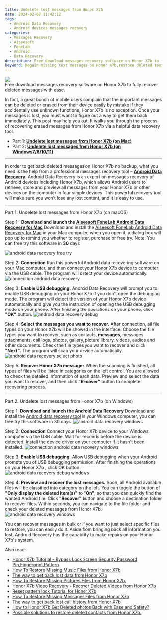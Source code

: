 ```yaml
---
title: Undelete lost messages from Honor X7b
date: 2024-02-07 11:42:12
tags: 
  - Android Data Recovery
  - Android devices messages recovery
categories: 
  - Messages Recovery
  - Aiseesoft
  - FoneLab
  - Android
  - Data Recovery
description: Free download messages recovery software on Honor X7b to fully recover deleted messages with ease.
keyword: Regain missing text messages on Honor X7b,restore deleted text messages files on Honor X7b,broken Honor X7b text messages recovery solution,retrieve wiped text messages Honor X7b,Recover deleted messages,undelete text messages from Honor X7b,how to recover messages Honor X7b,Honor X7b messages deleted itself,how to get the messages back on Honor X7b,Honor X7b messages recovery software,recover messages from Honor X7b,Honor X7b retrieve deleted messages
---
```


<img src="https://img0mobiles.techidaily.com/images/best-assets/devices/honor/honor-x7b/2.jpg" class="atpl-imgstyle"  />

<div class="atpl-content atpl-for-fonelab-android recover-messages">

<div class="atpl-post-description-part-1">
Free download messages recovery software on Honor X7b to fully recover deleted messages with ease.
</div>




<div class="atpl-post-description-part-2">
<div class="tpl-content-sub-paragraph-normal">
  <p>
      In fact, a great bunch of mobile users complain that the important messages can be deleted or erased from their device easily by mistake if they accidentally use unknown functions, Honor X7b is no exception. Once your messages is lost, you must want to figure out a way to get them back immediately. This post may help you out. It walks you through the process of recovering erased messages from Honor X7b via a helpful data recovery tool.
  </p>
</div>
</div>

<ul>
  <li>Part 1: <strong><a href="#p1">Undelete lost messages from Honor X7b (on Mac)</a></strong></li>
  <li>Part 2: <strong><a href="#p2">Undelete lost messages from Honor X7b (on Windows7/8/10/11)</a></strong></li>
</ul>

<hr>
<div class="atpl-post-description-part-3">
<div class="tpl-content-sub-paragraph-normal">
  <p>
      In order to get back deleted messages on Honor X7b no backup, what you need is the help from a professional messages recovery tool – <a href="https://tools.techidaily.com/aiseesoft-android-data-recovery/" target="_blank" rel="noopener"><strong>Android Data Recovery</strong></a>. Android Data Recovery is an expert on messages recovery of Android devices including Honor X7b, which allows Android users to retrieve, store and preview all messages from your Honor X7b or other devices on the computer in four simple devices. This powerful recovery tool will make sure you won’t lose any lost content, and it is easy to use.
  </p>
</div>
</div>


<!-- Part 1 -->
<a id="p1" name="p1" ></a><hr>

<div>
  <span class="atpl-step-part-style">Part 1. Undelete lost messages from Honor X7b (on macOS)</span>
</div>  

<span class="atpl-stepstyle-a"><span>Step 1: </span></span> <strong>Download and launch the <a href="https://tools.techidaily.com/aiseesoft-android-data-recovery-for-mac/" target="_blank" rel="noopener">Aiseesoft FoneLab Android Data Recovery for Mac</a></strong>
Download and install the <a href="https://tools.techidaily.com/aiseesoft-android-data-recovery-for-mac/" target="_blank" rel="noopener">Aiseesoft FoneLab Android Data Recovery for Mac</a> in your Mac computer, when you open it, a dialog box will pop up to remind you whether to register, purchase or free try.
Note: You can free try this software in <strong>30</strong> days

<img src="https://tools.techidaily.com/images/apps/aiseesoft/android-data-recovery/mac-free-try.png" class="atpl-imgstyle" alt="android data recovery free try" />

<span class="atpl-stepstyle-a"><span>Step 2: </span></span> <strong>Connection</strong>
Run this powerful Android data recovering software on your Mac computer, and then connect your Honor X7b device to computer via the USB cable. The program will detect your device automatically.
<img src="https://tools.techidaily.com/images/apps/aiseesoft/android-data-recovery/mac-connection-interface.jpg" class="atpl-imgstyle" alt="connection android data recovery" />

<span class="atpl-stepstyle-a"><span>Step 3: </span></span> <strong>Enable USB debugging.</strong>
Android Data Recovery will prompt you to enable USB debugging on your Honor X7b  if you don't open the debugging mode. The program will detect the version of your Honor X7b device automatically and give you the instruction of opening the USB debugging mode on your phone. After finishing the operations on your phone, click <strong>"OK"</strong> button.
<img src="https://tools.techidaily.com/images/apps/aiseesoft/android-data-recovery/mac-android-usb-debug.jpg"  class="atpl-imgstyle" alt="android data recovery debug" />

<span class="atpl-stepstyle-a"><span>Step 4: </span></span> <strong>Select the messages you want to recover.</strong>
After connection, all file types on your Honor X7b will be showed in the interface. Choose the file types you want to recover, such as contacts, <strong>messages</strong>, messages attachments, call logs, photos, gallery, picture library, videos, audios and other documents. Check the file types you want to recover and click  <b>"Next"</b>. The program will scan your device automatically.
<img src="https://tools.techidaily.com/images/apps/aiseesoft/android-data-recovery/mac-choose-type-messages.jpg" class="atpl-imgstyle" alt="android data recovery select photo" />

<span class="atpl-stepstyle-a"><span>Step 5: </span></span> <strong>Recover Honor X7b messages</strong>
When the scanning is finished, all types of files will be listed in categories on the left control. You are allowed to check the detailed information of each data. Preview and select the data you want to recover, and then click <b>"Recover"</b> button to complete recovering process.

<a id="p2" name="p2"></a><hr>

<div class="atpl-step-part-style">Part 2. Undelete lost messages from Honor X7b (on Windows)</div>

<span class="atpl-stepstyle-a"><span>Step 1: </span></span> <strong>Download and launch the Android Data Recovery</strong>
Download and install the <a href="https://tools.techidaily.com/aiseesoft-android-data-recovery-for-win/" target="_blank" rel="noopener">Android data recovery tool</a> in your Windows computer, you can free try this software in 30 days.
<img src="https://tools.techidaily.com/images/apps/aiseesoft/android-data-recovery/win-start-interface.png"  class="atpl-imgstyle" alt="android data recovery windows" />

<span class="atpl-stepstyle-a"><span>Step 2: </span></span> <strong>Connection</strong>
Connect your Honor X7b device to your Windows computer via the USB cable. Wait for seconds before the device is detected. Install the device driver on your computer if it hasn't been installed.
<img src="https://tools.techidaily.com/images/apps/aiseesoft/android-data-recovery/win-connection-interface.png" class="atpl-imgstyle" alt="connection android data recovery windows" />

<span class="atpl-stepstyle-a"><span>Step 3: </span></span> <strong>Enable USB debugging.</strong>
Allow USB debugging when your Android prompts you of USB debugging permission. After finishing the operations on your Honor X7b , click OK button.
<img src="https://tools.techidaily.com/images/apps/aiseesoft/android-data-recovery/win-android-usb-debug.png" class="atpl-imgstyle" alt="android data recovery debug windows" />

<span class="atpl-stepstyle-a"><span>Step 4: </span></span> <strong>Preview and recover the lost messages.</strong>
Soon, all Android available files will be classified into category on the left. You can toggle the button of <b>"Only display the deleted item(s)"</b> to <b>"On"</b>, so that you can quickly find the wanted Android file. Click <b>"Recover"</b> button and choose a destination folder to recover files. Within seconds, you can navigate to the file folder and check your deleted messages from Honor X7b.
<img src="https://tools.techidaily.com/images/apps/aiseesoft/android-data-recovery/win-recover-messages.jpg" class="atpl-imgstyle" alt="android data recovery windows" />

<div class="atpl-post-description-part-4">
<div class="tpl-content-sub-paragraph-normal">
    <p>
        You can recover messages in bulk or if you want to just select specific files to restore, you can easily do it. Aside from bringing back all information you lost, Android Recovery has the capability to make repairs on your Honor X7b's system.
    </p>
</div>
</div>

<ins class="adsbygoogle"
     style="display:block"
     data-ad-client="ca-pub-7571918770474297"
     data-ad-slot="8358498916"
     data-ad-format="auto"
     data-full-width-responsive="true"></ins>

<span class="atpl-alsoreadstyle">Also read:</span>
<div><ul>
<li><a href="/honor-x7b-tutorial-bypass-lock-screen-security-password-pin-fingerprint-pattern-by-drfone-android-unlock-android-unlock/" target="_blank" rel="noopener"><u>Honor X7b Tutorial - Bypass Lock Screen,Security Password Pin,Fingerprint,Pattern</u></a></li>
<li><a href="/how-to-restore-missing-music-files-from-honor-x7b-by-fonelab-android-recover-music/" target="_blank" rel="noopener"><u>How To  Restore Missing Music Files from Honor X7b</u></a></li>
<li><a href="/the-way-to-get-back-lost-data-from-honor-x7b-by-fonelab-android-recover-data/" target="_blank" rel="noopener"><u>The way to get back lost data from Honor X7b</u></a></li>
<li><a href="/how-to-restore-missing-pictures-files-from-honor-x7b-by-fonelab-android-recover-pictures/" target="_blank" rel="noopener"><u>How To  Restore Missing Pictures Files from Honor X7b.</u></a></li>
<li><a href="/honor-x7b-video-recovery-recover-deleted-videos-from-honor-x7b-by-fonelab-android-recover-video/" target="_blank" rel="noopener"><u>Honor X7b Video Recovery - Recover Deleted Videos from Honor X7b</u></a></li>
<li><a href="/reset-pattern-lock-tutorial-for-honor-x7b-by-drfone-android-unlock-android-unlock/" target="_blank" rel="noopener"><u>Reset pattern lock Tutorial for Honor X7b</u></a></li>
<li><a href="/how-to-restore-missing-messages-files-from-honor-x7b-by-fonelab-android-recover-messages/" target="_blank" rel="noopener"><u>How To  Restore Missing Messages Files from Honor X7b</u></a></li>
<li><a href="/the-way-to-get-back-lost-call-history-from-honor-x7b-by-fonelab-android-recover-call-logs/" target="_blank" rel="noopener"><u>The way to get back lost call history from Honor X7b</u></a></li>
<li><a href="/how-to-honor-x7b-get-deleted-photos-back-with-ease-and-safety-by-fonelab-android-recover-photos/" target="_blank" rel="noopener"><u>How to Honor X7b Get Deleted photos Back with Ease and Safety?</u></a></li>
<li><a href="/possible-solutions-to-restore-deleted-contacts-from-honor-x7b-by-fonelab-android-recover-contacts/" target="_blank" rel="noopener"><u>Possible solutions to restore deleted contacts from Honor X7b.</u></a></li>
</ul></div>

</div>

